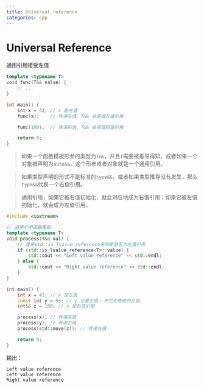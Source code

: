 ```yaml
---
title: Universal reference
categories: cpp
---
```




# Universal Reference

通用引用接受左值

```cpp
template <typename T>
void func(T&& value) {
    // ...
}

int main() {
    int x = 42; // x 是左值
    func(x);    // 传递左值，T&& 会变成左值引用

    func(100);  // 传递右值，T&& 会变成右值引用

    return 0;
}

```



>    如果一个函数模板形参的类型为`T&&`，并且`T`需要被推导得知，或者如果一个对象被声明为`auto&&`，这个形参或者对象就是一个通用引用。

>    如果类型声明的形式不是标准的`type&&`，或者如果类型推导没有发生，那么`type&&`代表一个右值引用。





>   通用引用，如果它被右值初始化，就会对应地成为右值引用；如果它被左值初始化，就会成为左值引用。

```cpp
#include <iostream>

// 通用引用函数模板
template <typename T>
void process(T&& val) {
    // 使用std::is_lvalue_reference来判断是否为左值引用
    if (std::is_lvalue_reference<T>::value) {
        std::cout << "Left value reference" << std::endl;
    } else {
        std::cout << "Right value reference" << std::endl;
    }
}

int main() {
    int x = 42; // x 是左值
    const int y = 55; // y 也是左值——不允许修改的左值
    int&& z = 100; // z 是右值引用

    process(x); // 传递左值
    process(y); // 传递左值
    process(std::move(z)); // 传递右值

    return 0;
}

```

输出：

```
Left value reference
Left value reference
Right value reference
```

